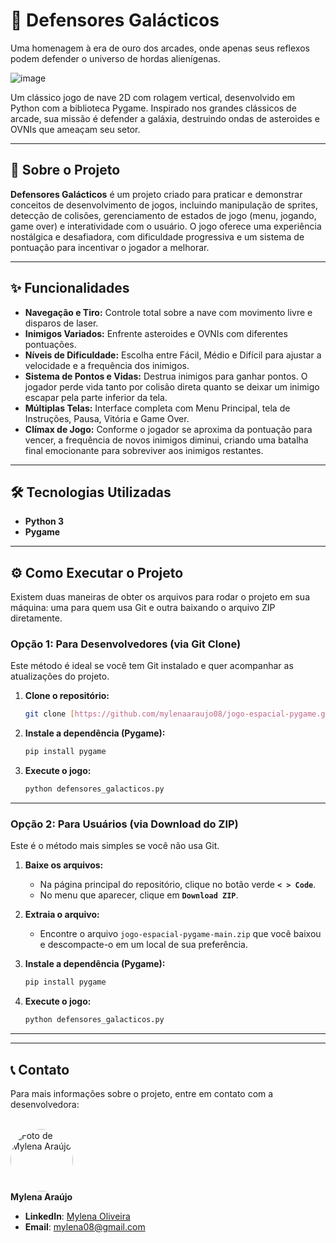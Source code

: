 # 🚀 Defensores Galácticos

Uma homenagem à era de ouro dos arcades, onde apenas seus reflexos podem defender o universo de hordas alienígenas.

![image](https://github.com/user-attachments/assets/faf662a5-16cc-4277-bdcd-ca4d3797bfc5)


Um clássico jogo de nave 2D com rolagem vertical, desenvolvido em Python com a biblioteca Pygame. Inspirado nos grandes clássicos de arcade, sua missão é defender a galáxia, destruindo ondas de asteroides e OVNIs que ameaçam seu setor.

---

## 🌟 Sobre o Projeto

**Defensores Galácticos** é um projeto criado para praticar e demonstrar conceitos de desenvolvimento de jogos, incluindo manipulação de sprites, detecção de colisões, gerenciamento de estados de jogo (menu, jogando, game over) e interatividade com o usuário. O jogo oferece uma experiência nostálgica e desafiadora, com dificuldade progressiva e um sistema de pontuação para incentivar o jogador a melhorar.

---

## ✨ Funcionalidades

* **Navegação e Tiro:** Controle total sobre a nave com movimento livre e disparos de laser.
* **Inimigos Variados:** Enfrente asteroides e OVNIs com diferentes pontuações.
* **Níveis de Dificuldade:** Escolha entre Fácil, Médio e Difícil para ajustar a velocidade e a frequência dos inimigos.
* **Sistema de Pontos e Vidas:** Destrua inimigos para ganhar pontos. O jogador perde vida tanto por colisão direta quanto se deixar um inimigo escapar pela parte inferior da tela.
* **Múltiplas Telas:** Interface completa com Menu Principal, tela de Instruções, Pausa, Vitória e Game Over.
* **Clímax de Jogo:** Conforme o jogador se aproxima da pontuação para vencer, a frequência de novos inimigos diminui, criando uma batalha final emocionante para sobreviver aos inimigos restantes.

---

## 🛠️ Tecnologias Utilizadas

* **Python 3**
* **Pygame**

---

## ⚙️ Como Executar o Projeto

Existem duas maneiras de obter os arquivos para rodar o projeto em sua máquina: uma para quem usa Git e outra baixando o arquivo ZIP diretamente.

### Opção 1: Para Desenvolvedores (via Git Clone)

Este método é ideal se você tem Git instalado e quer acompanhar as atualizações do projeto.

1.  **Clone o repositório:**
    ```bash
    git clone [https://github.com/mylenaaraujo08/jogo-espacial-pygame.git](https://github.com/mylenaaraujo08/jogo-espacial-pygame.git)
    ```

2.  **Instale a dependência (Pygame):**
    ```bash
    pip install pygame
    ```

3.  **Execute o jogo:**
    ```bash
    python defensores_galacticos.py
    ```
---

### Opção 2: Para Usuários (via Download do ZIP)

Este é o método mais simples se você não usa Git.

1.  **Baixe os arquivos:**
    * Na página principal do repositório, clique no botão verde **`< > Code`**.
    * No menu que aparecer, clique em **`Download ZIP`**.

2.  **Extraia o arquivo:**
    * Encontre o arquivo `jogo-espacial-pygame-main.zip` que você baixou e descompacte-o em um local de sua preferência.

3. **Instale a dependência (Pygame):**
    ```bash
    pip install pygame
    ```

5.  **Execute o jogo:**
    ```bash
    python defensores_galacticos.py
    ```
---

---

## 📞 Contato

Para mais informações sobre o projeto, entre em contato com a desenvolvedora:

<br>
<a href="https://github.com/mylenaaraujo08">
 <img src="https://avatars.githubusercontent.com/mylenaaraujo08?size=100" width="100px;" alt="Foto de Mylena Araújo" style="border-radius:50%"/>
</a>
<br />
<b>Mylena Araújo</b>
<br />

* **LinkedIn**: [Mylena Oliveira](https://www.linkedin.com/in/mylena-oliveira-68340721a/)
* **Email**: [mylena08@gmail.com](mailto:mylena08@gmail.com)
